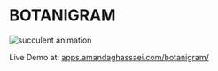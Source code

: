 # BOTANIGRAM

<img class="lazy" data-src="https://raw.githubusercontent.com/amandaghassaei/botanigram/main/docs/succulent_animation.gif" alt="succulent animation" style="max-width: 600px;"/>

Live Demo at: [apps.amandaghassaei.com/botanigram/](https://apps.amandaghassaei.com/botanigram/)